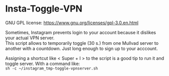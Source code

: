 # Insta-Toggle-VPN

GNU GPL license: https://www.gnu.org/licenses/gpl-3.0.en.html

Sometimes, Instagram prevents login to your account because it dislikes your actual VPN server.   
This script allows to temporarily toggle (30 s.) from one Mullvad server to another with a countdown. Just long enough to sign up to your acccount.

Assigning a shortcut like < Super + I > to the script is a good tip to run it and toggle server. With a command like:   
`sh -c ~/instagram_tmp-toggle-vpnserver.sh`

